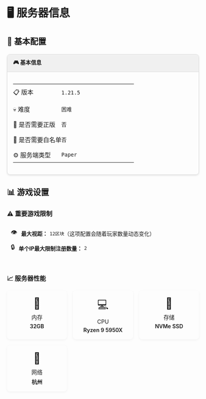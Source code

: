 # 🖥️ 服务器信息

## 🔧 基本配置

<div class="server-info-grid fade-in">
  <div class="server-info-card">
    <div class="card-header">🎮 基本信息</div>
    <div class="card-body">
      <table>
        <tbody>
          <tr>
            <td>📋 版本</td>
            <td><code class="badge badge-green">1.21.5</code></td>
          </tr>
          <tr>
            <td>💀 难度</td>
            <td><code class="badge badge-red">困难</code></td>
          </tr>
          <tr>
            <td>🔑 是否需要正版</td>
            <td><code class="badge badge-gray">否</code></td>
          </tr>
          <tr>
            <td>📝 是否需要白名单</td>
            <td><code class="badge badge-gray">否</code></td>
          </tr>
          <tr>
            <td>⚙️ 服务端类型</td>
            <td><code class="badge badge-purple">Paper</code></td>
          </tr>
        </tbody>
      </table>
    </div>
  </div>
</div>

## 📊 游戏设置

<div class="mc-card fade-in">
  <h3>⚠️ 重要游戏限制</h3>
  
  <div class="limit-info">
    <div class="limit-item">
      <span class="limit-icon">👁️</span>
      <span class="limit-title">最大视距：</span>
      <code class="badge badge-red">12区块</code>
      <span class="limit-note">（这项配置会随着玩家数量动态变化）</span>
    </div>
    <div class="limit-item">
      <span class="limit-icon">🔒</span>
      <span class="limit-title">单个IP最大限制注册数量：</span>
      <code class="badge badge-red">2</code>
    </div>
  </div>
  
  <div class="server-stats">
    <h3>📈 服务器性能</h3>
    <div class="stat-grid">
      <div class="stat-item">
        <div class="stat-icon">🧠</div>
        <div class="stat-label">内存</div>
        <div class="stat-value">32GB</div>
      </div>
      <div class="stat-item">
        <div class="stat-icon">💻</div>
        <div class="stat-label">CPU</div>
        <div class="stat-value">Ryzen 9 5950X</div>
      </div>
      <div class="stat-item">
        <div class="stat-icon">💾</div>
        <div class="stat-label">存储</div>
        <div class="stat-value">NVMe SSD</div>
      </div>
      <div class="stat-item">
        <div class="stat-icon">🔌</div>
        <div class="stat-label">网络</div>
        <div class="stat-value">杭州</div>
      </div>
    </div>
  </div>
</div>

<style>
/* 服务器信息页面特定样式 */
.stat-grid {
  display: grid;
  grid-template-columns: repeat(auto-fill, minmax(140px, 1fr));
  gap: 1rem;
  margin-top: 1rem;
}

.stat-item {
  background: var(--vp-c-bg);
  border-radius: 8px;
  padding: 1rem;
  text-align: center;
  box-shadow: 0 2px 6px rgba(0, 0, 0, 0.05);
  transition: transform 0.3s ease;
}

.stat-item:hover {
  transform: translateY(-5px);
}

.stat-icon {
  font-size: 1.8rem;
  margin-bottom: 0.5rem;
}

.stat-label {
  font-size: 0.9rem;
  color: var(--vp-c-text-2);
  margin-bottom: 0.3rem;
}

.stat-value {
  font-weight: 600;
}

.server-stats {
  margin-top: 2rem;
}

.server-stats h3 {
  margin-bottom: 1rem;
}

.server-info-grid {
  display: flex;
  flex-wrap: wrap;
  gap: 20px;
  margin: 20px 0;
}

.server-info-card {
  border: 1px solid #ddd;
  border-radius: 8px;
  overflow: hidden;
  width: 100%;
  box-shadow: 0 2px 4px rgba(0,0,0,0.1);
}

.card-header {
  background-color: #f0f0f0;
  padding: 10px 15px;
  font-weight: bold;
  border-bottom: 1px solid #ddd;
}

.card-body {
  padding: 15px;
}

.card-body table {
  width: 100%;
}

.card-body td {
  padding: 8px 0;
}

.card-body td:first-child {
  font-weight: 500;
  width: 40%;
}

code.version-badge {
  background-color: #4CAF50;
  color: white;
  padding: 3px 6px;
  border-radius: 4px;
}

code.difficulty-badge {
  background-color: #f44336;
  color: white;
  padding: 3px 6px;
  border-radius: 4px;
}

code.mode-badge {
  background-color: #2196F3;
  color: white;
  padding: 3px 6px;
  border-radius: 4px;
}

code.server-badge {
  background-color: #9C27B0;
  color: white;
  padding: 3px 6px;
  border-radius: 4px;
}

code.yes-badge {
  background-color: #4CAF50;
  color: white;
  padding: 3px 6px;
  border-radius: 4px;
}

code.no-badge {
  background-color: #607D8B;
  color: white;
  padding: 3px 6px;
  border-radius: 4px;
}

.limit-info {
  padding: 10px;
}

.limit-item {
  margin-bottom: 10px;
  display: flex;
  align-items: center;
  flex-wrap: wrap;
}

.limit-icon {
  margin-right: 10px;
  font-size: 1.2em;
}

.limit-title {
  font-weight: bold;
  margin-right: 5px;
}

.limit-value {
  background-color: #ff5252;
  color: white;
  padding: 3px 6px;
  border-radius: 4px;
  margin-right: 5px;
}
</style>